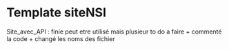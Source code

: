 # Template siteNSI
 
Site_avec_API : finie
    peut etre utilisé mais plusieur to do a faire + commenté la code + changé les noms des fichier